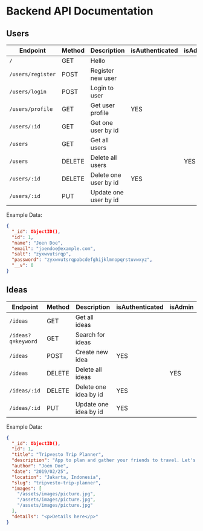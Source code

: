 # Backend API Documentation

## Users

| Endpoint          | Method | Description           | isAuthenticated | isAdmin |
| ----------------- | ------ | --------------------- | --------------- | ------- |
| `/`               | GET    | Hello                 |                 |         |
| `/users/register` | POST   | Register new user     |                 |         |
| `/users/login`    | POST   | Login to user         |                 |         |
| `/users/profile`  | GET    | Get user profile      | YES             |         |
| `/users/:id`      | GET    | Get one user by id    |                 |         |
| `/users`          | GET    | Get all users         |                 |         |
| `/users`          | DELETE | Delete all users      |                 | YES     |
| `/users/:id`      | DELETE | Delete one user by id | YES             |         |
| `/users/:id`      | PUT    | Update one user by id |                 |         |

Example Data:

```json
{
  "_id": ObjectID(),
  "id": 1,
  "name": "Joen Doe",
  "email": "joendoe@example.com",
  "salt": "zyxwvutsrqp",
  "password": "zyxwvutsrqpabcdefghijklmnopqrstuvwxyz",
  "__v": 0
}
```

## Ideas

| Endpoint           | Method | Description           | isAuthenticated | isAdmin |
| ------------------ | ------ | --------------------- | --------------- | ------- |
| `/ideas`           | GET    | Get all ideas         |                 |         |
| `/ideas?q=keyword` | GET    | Search for ideas      |                 |         |
| `/ideas`           | POST   | Create new idea       | YES             |         |
| `/ideas`           | DELETE | Delete all ideas      |                 | YES     |
| `/ideas/:id`       | DELETE | Delete one idea by id | YES             |         |
| `/ideas/:id`       | PUT    | Update one idea by id | YES             |         |

Example Data:

```json
{
  "_id": ObjectID(),
  "id": 1,
  "title": "Tripvesto Trip Planner",
  "description": "App to plan and gather your friends to travel. Let's join us!",
  "author": "Joen Doe",
  "date": "2019/02/25",
  "location": "Jakarta, Indonesia",
  "slug": "tripvesto-trip-planner",
  "images": [
    "/assets/images/picture.jpg",
    "/assets/images/picture.jpg",
    "/assets/images/picture.jpg"
  ],
  "details": "<p>Details here</p>"
}
```
